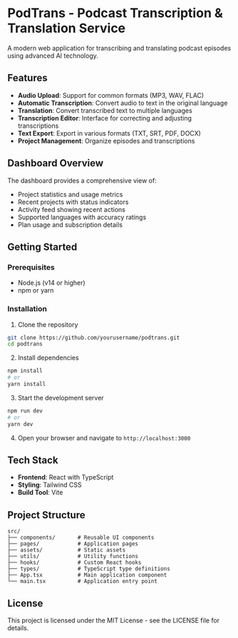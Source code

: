 # PodTrans - Podcast Transcription & Translation Service

A modern web application for transcribing and translating podcast episodes using advanced AI technology.

## Features

- **Audio Upload**: Support for common formats (MP3, WAV, FLAC)
- **Automatic Transcription**: Convert audio to text in the original language
- **Translation**: Convert transcribed text to multiple languages
- **Transcription Editor**: Interface for correcting and adjusting transcriptions
- **Text Export**: Export in various formats (TXT, SRT, PDF, DOCX)
- **Project Management**: Organize episodes and transcriptions

## Dashboard Overview

The dashboard provides a comprehensive view of:

- Project statistics and usage metrics
- Recent projects with status indicators
- Activity feed showing recent actions
- Supported languages with accuracy ratings
- Plan usage and subscription details

## Getting Started

### Prerequisites

- Node.js (v14 or higher)
- npm or yarn

### Installation

1. Clone the repository
```bash
git clone https://github.com/yourusername/podtrans.git
cd podtrans
```

2. Install dependencies
```bash
npm install
# or
yarn install
```

3. Start the development server
```bash
npm run dev
# or
yarn dev
```

4. Open your browser and navigate to `http://localhost:3000`

## Tech Stack

- **Frontend**: React with TypeScript
- **Styling**: Tailwind CSS
- **Build Tool**: Vite

## Project Structure

```
src/
├── components/       # Reusable UI components
├── pages/            # Application pages
├── assets/           # Static assets
├── utils/            # Utility functions
├── hooks/            # Custom React hooks
├── types/            # TypeScript type definitions
├── App.tsx           # Main application component
└── main.tsx          # Application entry point
```

## License

This project is licensed under the MIT License - see the LICENSE file for details.
